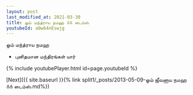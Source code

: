 ```yaml
---
layout: post
last_modified_at: 2021-03-30
title: ஓம் மந்த்ராய நமஹ ௧௧ டைம்ஸ்
youtubeId: a0w64nEswjg
---
```

 
 
 ஓம் மந்த்ராய நமஹ  
 
 -  புனிதமான மந்திரங்கள் யார் 
 
  
 
  
 
 
 
 
 
 


{% include youtubePlayer.html id=page.youtubeId %}
 
[Next]({{ site.baseurl }}{% link  split1/_posts/2013-05-09-ஓம் ஜீவனாய நமஹ ௧௧ டைம்ஸ்.md%})
 
